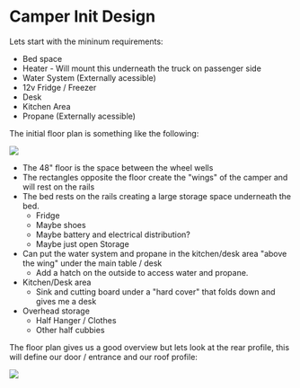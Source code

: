 # Camper Init Design

Lets start with the mininum requirements:

* Bed space
* Heater - Will mount this underneath the truck on passenger side 
* Water System (Externally acessible)
* 12v Fridge / Freezer
* Desk
* Kitchen Area
* Propane (Externally acessible)

The initial floor plan is something like the following:

![](./floor.svg)

* The 48" floor is the space between the wheel wells
* The rectangles opposite  the floor create the "wings" of the camper and will rest on the rails
* The bed rests on the rails creating a large storage space underneath the bed.
    * Fridge
    * Maybe shoes
    * Maybe battery and electrical distribution?
    * Maybe just open Storage
* Can put the water system and propane in the kitchen/desk area "above the wing"
  under the main table / desk
    * Add a hatch on the outside to access water and propane.
* Kitchen/Desk area
    * Sink and cutting board under a "hard cover" that folds down and gives me a desk 
* Overhead storage
    * Half Hanger / Clothes
    * Other half cubbies
  
The floor plan gives us a good overview but lets look at the rear profile, this will
define our door / entrance and our roof profile:
  
![](./back.svg)
